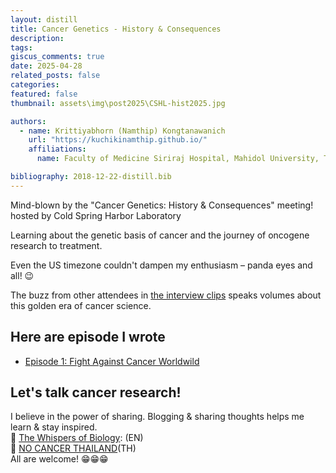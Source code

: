 ```yaml
---
layout: distill
title: Cancer Genetics - History & Consequences
description:
tags:
giscus_comments: true
date: 2025-04-28
related_posts: false
categories:
featured: false
thumbnail: assets\img\post2025\CSHL-hist2025.jpg

authors:
  - name: Krittiyabhorn (Namthip) Kongtanawanich
    url: "https://kuchikinamthip.github.io/"
    affiliations:
      name: Faculty of Medicine Siriraj Hospital, Mahidol University, Thailand

bibliography: 2018-12-22-distill.bib
---
```


Mind-blown by the "Cancer Genetics: History & Consequences" meeting!
hosted by Cold Spring Harbor Laboratory

Learning about the genetic basis of cancer and the journey of oncogene research to treatment.

Even the US timezone couldn't dampen my enthusiasm – panda eyes and all! 😉

The buzz from other attendees in [the interview clips](https://www.youtube.com/watch?si=TTewb89yFdHivd3e&v=G3OeGiZZTWM&feature=youtu.be) speaks volumes about this golden era of cancer science.

## Here are episode I wrote

- [Episode 1: Fight Against Cancer Worldwild](https://thewhispersofbiology.blogspot.com/2025/04/fight-against-cancer-1932.html)

## Let's talk cancer research!

I believe in the power of sharing. Blogging & sharing thoughts helps me learn & stay inspired. \
🧬 [The Whispers of Biology](kuchikinamthip.github.io/projects/WhispersBiology/): (EN) \
🚫 [NO CANCER THAILAND](kuchikinamthip.github.io/projects/NoCancer/)(TH) \
All are welcome! 😁😁😁
